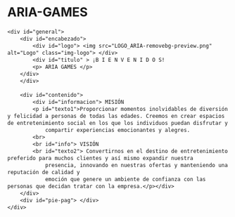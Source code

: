 # ARIA-GAMES
<!DOCTYPE html>
<html lang="en">
<head>
    <meta charset="UTF-8">
    <meta name="viewport" content="width=device-width, initial-scale=1.0">
    <link rel="stylesheet" href="DISEÑO.css">
    <title>Práctica 1 uso de DIV</title>
</head>
<body>
 
    <div id="general">
        <div id="encabezado">
            <div id="logo"> <img src="LOGO_ARIA-removebg-preview.png" alt="Logo" class="img-logo"> </div>
            <div id="titulo" > ¡B I E N V E N I D O S!
            <p> ARIA GAMES </p> 
        </div>
        </div>

        <div id="contenido"> 
            <div id="informacion"> MISIÓN 
            <p id="texto1">Proporcionar momentos inolvidables de diversión y felicidad a personas de todas las edades. Creemos en crear espacios de entretenimiento social en los que los individuos puedan disfrutar y 
                compartir experiencias emocionantes y alegres. 
            <br>
            <br id="info"> VISIÓN
            <br id="texto2"> Convertirnos en el destino de entretenimiento preferido para muchos clientes y así mismo expandir nuestra 
                presencia, innovando en nuestras ofertas y manteniendo una reputación de calidad y 
                emoción que genere un ambiente de confianza con las personas que decidan tratar con la empresa.</p></div>
        </div>
        <div id="pie-pag"> </div>
    </div>

</body>
</html>
